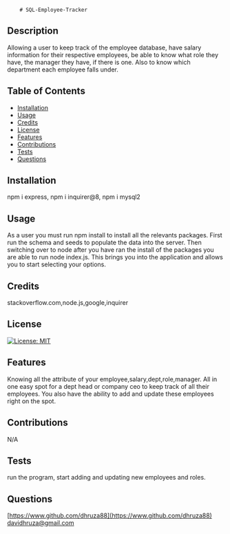 
        # SQL-Employee-Tracker

## Description
Allowing a user to keep track of the employee database, have salary information for their respective employees, be able to know what role they have, the manager they have, if there is one. Also to know which department each employee falls under.



## Table of Contents

- [Installation](#installation)
- [Usage](#usage)
- [Credits](#credits)
- [License](#license)
- [Features](#features)
- [Contributions](#contributions)
- [Tests](#tests)
- [Questions](#questions)


## Installation
npm i express,
npm i inquirer@8,
npm i mysql2

## Usage
As a user you must run npm install to install all the relevants packages. First run the schema and seeds to populate the data into the server. Then switching over to node after you have ran the install of the packages you are able to run node index.js. This brings you into the application and allows you to start selecting your options.

## Credits
stackoverflow.com,node.js,google,inquirer

## License
[![License: MIT](https://img.shields.io/badge/License-MIT-yellow.svg)](https://opensource.org/licenses/MIT)


## Features
Knowing all the attribute of your employee,salary,dept,role,manager. All in one easy spot for a dept head or company ceo to keep track of all their employees. You also have the ability to add and update these employees right on the spot.

## Contributions
N/A

## Tests
run the program, start adding and updating new employees and roles.

## Questions
[https://www.github.com/dhruza88](https://www.github.com/dhruza88) <br />
davidhruza@gmail.com

